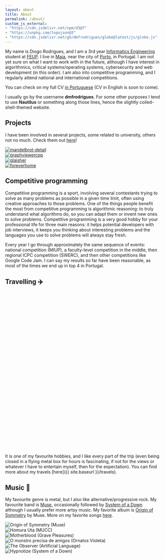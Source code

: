 ```yaml
---
layout: about
title: About
permalink: /about/
custom_js_external:
- "https://cdn.jsdelivr.net/npm/d3@7"
- "https://unpkg.com/topojson@3"
- "https://cdn.jsdelivr.net/gh/dmfrodrigues/globe@latest/js/globe.js"
---
```


My name is Diogo Rodrigues, and I am a 3rd year [Informatics Engineering](https://sigarra.up.pt/feup/en/cur_geral.cur_view?pv_curso_id=742) student at [FEUP](https://sigarra.up.pt/feup/en/WEB_PAGE.INICIAL). I live in [Maia](https://en.wikipedia.org/wiki/Maia,_Portugal), near the city of [Porto](https://en.wikipedia.org/wiki/Porto), in Portugal. I am not yet sure on what I want to work with in the future, although I have interest in algorithmics, critical systems/operating systems, cybersecurity and web development (in this order). I am also into competitive programming, and I regularly attend national and international competitions.

You can check on my full CV [in Portuguese](https://drive.google.com/uc?id=12vRqYdYs_r6E22g_MHJ5Fm8FdlEDVQVn) (CV in English is soon to come).

I usually go by the username **dmfrodrigues**. For some other purposes I tend to use **Nautilus** or something along those lines, hence the slightly coiled-shell-themed website.

<div class="masonry-vertical">
<div markdown="1">

## Projects

I have been involved in several projects, some related to university, others not no much. Check them out [here](/projects/)!

<div class="projects-grid-container">
<div><a href="/projects/"><img src="https://i.imgur.com/69YCcZ8.png" alt="mandelbrot-detail"></a></div>
<div><a href="/projects/"><img src="https://i.imgur.com/zAOwCGe.png" alt="graphviewercpp"></a></div>
<div><a href="/projects/"><img src="https://i.imgur.com/PiqStSQ.jpg" alt="glaisher"></a></div>
<div><a href="/projects/"><img src="https://i.imgur.com/Y7H4LZl.png" alt="foreverhome"></a></div>
</div>

</div>
<div markdown="1">

## Competitive programming

Competitive programming is a sport, involving several contestants trying to solve as many problems as possible in a given time limit, often using creative approaches to those problems. One of the things people benefit the most from competitive programming is algorithmic reasoning: to truly understand what algorithms do, so you can adapt them or invent new ones to solve problems. Competitive programming is a very good hobby for your professional life for three main reasons: it helps potential developers with job interviews, it keeps you thinking about interesting problems and the languages you use to solve problems will always stay fresh.

Every year I go through approximately the same sequence of events: national competition (MIUP), a faculty-level competition in the middle, then regional ICPC competition (SWERC), and then other competitions like Google Code Jam. I can say my results so far have been reasonable, as most of the times we end up in top 4 in Portugal. 

</div>
<div markdown="1">

## Travelling ✈️

<svg id="globe" class="globe center" viewBox="0 0 400 400"></svg>
<script>
window.addEventListener("load", async function(){
    let globe = new Globe("svg#globe", 400);
    globe.rotation = [0, -10, 0];
    await globe.initialize();

    globe.nativeCountry("Portugal");

    {% for country in site.data.locations_visited.countries %}
        globe.highlightCountry("{{country.country}}");
    {% endfor %}

    globe.enableDrag();

    globe.registerRotation(10, 0.002);
});
</script>

It is one of my favourite hobbies, and I like every part of the trip (even being closed in a flying metal box for hours is fascinating, if not for the views or whatever I have to entertain myself, then for the expectation). You can find more about my travels [here]({{ site.baseurl }}/travels).

</div>
<div markdown="1">

## Music 🎸

My favourite genre is metal, but I also like alternative/progressive rock. My favourite band is [Muse](https://en.wikipedia.org/wiki/Muse_(band)), occasionally followed by [System of a Down](https://en.wikipedia.org/wiki/System_of_a_Down) although I usually prefer more artsy music. My favorite album is [Origin of Symmetry](https://en.wikipedia.org/wiki/Origin_of_Symmetry) by Muse. More on my favorite songs [here](/music/).

<div class="music-grid-container">
    <div><img src="https://i.scdn.co/image/ab67616d0000b2735225e9931a558f6d2f541a7d" alt="Origin of Symmetry (Muse)"></div>
    <div><img src="https://i.scdn.co/image/ab67616d0000b273f502bfcff38d0a27bf41dbab" alt="Homura Uta (MUCC)"></div>
    <div><img src="https://i.scdn.co/image/ab67616d0000b273cecde3079858fcb56021b7c7" alt="Motherblood (Grave Pleasures)"></div>
    <div><img src="https://upload.wikimedia.org/wikipedia/pt/7/77/Capamonstro.gif"   alt="O monstro precisa de amigos (Ornatos Violeta)"></div>
    <div><img src="https://i.scdn.co/image/ab67616d0000b273fb75066a81c90206179b5c24" alt="The Observer (Artificial Language)"></div>
    <div><img src="https://i.scdn.co/image/ab67616d0000b273f5e7b2e5adaa87430a3eccff" alt="Hypnotize (System of a Down)"></div>
</div>

</div>
</div>
